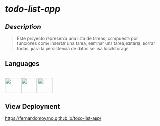 # _todo-list-app_

## _Description_
>Este proyecto representa una lista de tareas, compuesta por funciones como insertar una tarea, eliminar una tarea,editarla, borrar todas, para la persistencia de datos se usa localstorage

## Languages


<link rel="stylesheet" href="devicon.min.css">

<div "style=inline_block"><br>


  <img width="50px" height="50px" src="https://cdn.jsdelivr.net/gh/devicons/devicon/icons/html5/html5-original-wordmark.svg" />
  <img width="50px" height="50px" src="https://cdn.jsdelivr.net/gh/devicons/devicon/icons/css3/css3-original-wordmark.svg" />
  <img width="50px" height="50px" src="https://cdn.jsdelivr.net/gh/devicons/devicon/icons/javascript/javascript-original.svg" />
 
 </div>
 
 ## View Deployment
 
 https://fernandomoyano.github.io/todo-list-app/

